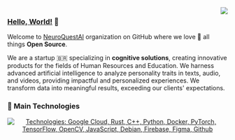 <img align="right" src="https://visitor-badge.laobi.icu/badge?page_id=NeuroQuestAi">

### [Hello, World!](https://neuroquest.ai/) 👋

Welcome to [NeuroQuestAI](https://neuroquest.ai/) organization on GitHub where we love :orange_heart: all things **Open Source**.

We are a startup 🇧🇷 specializing in **cognitive solutions**, creating innovative products for the fields of Human Resources and Education. We 
harness advanced artificial intelligence to analyze personality traits in texts, audio, and videos, providing impactful and personalized experiences. We transform 
data into meaningful results, exceeding our clients' expectations.

### 🧰 Main Technologies

<p align="center">
  <a href="https://skillicons.dev" target="_blank" rel="noreferrer">
    <img src="https://skillicons.dev/icons?i=gcp,rust,cpp,python,docker,pytorch,tensorflow,opencv,javascript,debian,firebase,figma,github" 
         alt="Technologies: Google Cloud, Rust, C++, Python, Docker, PyTorch, TensorFlow, OpenCV, JavaScript, Debian, Firebase, Figma, Github" />
  </a>
</p>
